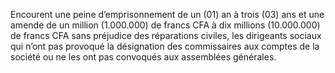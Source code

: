 Encourent une peine d’emprisonnement de un (01) an à trois (03) ans et une amende de un million (1.000.000) de francs CFA à dix millions (10.000.000) de francs CFA sans préjudice des réparations civiles, les dirigeants sociaux qui n’ont pas provoqué la désignation des commissaires aux comptes de la société ou ne les ont pas convoqués aux assemblées générales.
